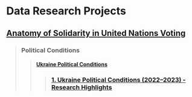 # Data Research Projects

## [Anatomy of Solidarity in United Nations Voting](https://sobolsky.github.io/un)
> ### Political Conditions
>> #### [Ukraine Political Conditions](https://sobolsky.github.io/upc)
>>> ### [1. Ukraine Political Conditions (2022–2023) - Research Highlights](https://sobolsky.github.io/upc/01)
